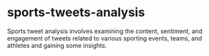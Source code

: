 # sports-tweets-analysis
Sports tweet analysis involves examining the content, sentiment, and engagement of tweets related to various sporting events, teams, and athletes and gaining some insights.
